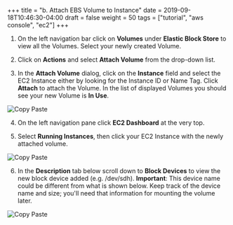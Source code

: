 +++
title = "b. Attach EBS Volume to Instance"
date = 2019-09-18T10:46:30-04:00
draft = false
weight = 50
tags = ["tutorial", "aws console", "ec2"]
+++

1.	On the left navigation bar click on **Volumes** under **Elastic Block Store** to view all the Volumes. Select your newly created Volume.  

2.	Click on **Actions** and select **Attach Volume** from the drop-down list.

3.	In the **Attach Volume** dialog, click on the **Instance** field and select the EC2 Instance either by looking for the Instance ID or Name Tag. Click **Attach** to attach the Volume. In the list of displayed Volumes you should see your new Volume is **In Use**.

![Copy Paste](/images/hpc-aws-parallelcluster-workshop/EC2AttachVolume.png)

4.	On the left navigation pane click **EC2 Dashboard** at the very top. 

5.	Select **Running Instances**, then click your EC2 Instance with the newly attached volume.  

![Copy Paste](/images/hpc-aws-parallelcluster-workshop/EC2RunningInstances.png)  
 

6.	In the **Description** tab below scroll down to **Block Devices** to view the new block device added (e.g. /dev/sdh). **Important**: This device name could be different from what is shown below. Keep track of the device name and size; you'll need that information for mounting the volume later. 

![Copy Paste](/images/hpc-aws-parallelcluster-workshop/Ec2AttachedVolume.png)

